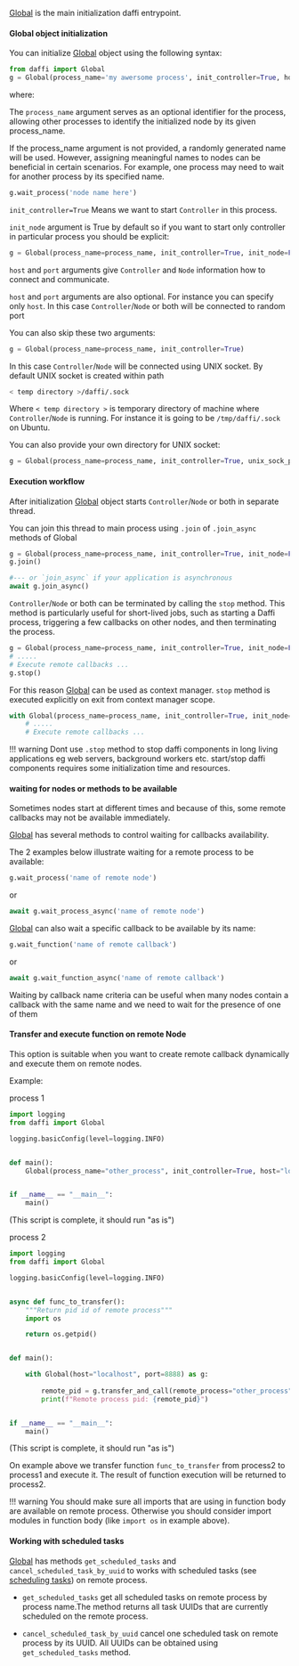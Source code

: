 [Global](code-reference/global.md) is the main initialization daffi entrypoint.


#### Global object initialization

You can initialize [Global](code-reference/global.md) object using the following syntax:
```python
from daffi import Global
g = Global(process_name='my awersome process', init_controller=True, host='localhost', port=8888)
```
 
where:
 
The `process_name` argument serves as an optional identifier for the process, 
allowing other processes to identify the initialized node by its given process_name.

If the process_name argument is not provided, a randomly generated name will be used. 
However, assigning meaningful names to nodes can be beneficial in certain scenarios. 
For example, one process may need to wait for another process by its specified name.

```python
g.wait_process('node name here')
```

`init_controller=True` Means we want to start `Controller` in this process.


`init_node` argument is True
by default so if you want to start only controller in particular process you should be explicit:


```python
g = Global(process_name=process_name, init_controller=True, init_node=False, host='localhost', port=8888)
```

`host` and `port` arguments give `Controller` and `Node` information how to connect and communicate.


`host` and `port` arguments are also optional.
For instance you can specify only `host`. In this case `Controller`/`Node` or both will be connected to random port

You can also skip these two arguments:
```python
g = Global(process_name=process_name, init_controller=True)
```
In this case `Controller`/`Node` will be connected using UNIX socket. By default UNIX socket is created within path
```bash
< temp directory >/daffi/.sock
```
Where `< temp directory >` is temporary directory of machine where 
`Controller`/`Node` is running. For instance it is going to be `/tmp/daffi/.sock` on Ubuntu.

You can also provide your own directory for UNIX socket:

```python
g = Global(process_name=process_name, init_controller=True, unix_sock_path="/foo/bar/biz")
```

#### Execution workflow

After initialization [Global](code-reference/global.md) object starts `Controller`/`Node` or both in separate thread.

You can join this thread to main process using `.join` of `.join_async` methods of Global


```python
g = Global(process_name=process_name, init_controller=True, init_node=False, host='localhost', port=8888)
g.join()

#--- or `join_async` if your application is asynchronous
await g.join_async() 
```

`Controller`/`Node` or both can be terminated by calling the `stop` method. 
This method is particularly useful for short-lived jobs, 
such as starting a Daffi process, triggering a few callbacks on other nodes, and then terminating the process.

 
```python
g = Global(process_name=process_name, init_controller=True, init_node=False, host='localhost', port=8888)
# .....
# Execute remote callbacks ...
g.stop() 
```

For this reason [Global](code-reference/global.md) can be used as context manager. `stop` method is executed explicitly
on exit from context manager scope.


```python
with Global(process_name=process_name, init_controller=True, init_node=False, host='localhost', port=8888) as g:
    # .....
    # Execute remote callbacks ...
```

!!! warning
    Dont use `.stop` method to stop daffi components in long living applications eg web servers, background workers etc.
    start/stop daffi components requires some initialization time and resources.

#### waiting for nodes or methods to be available

Sometimes nodes start at different times and because of this, some remote callbacks may not be available immediately.

[Global](code-reference/global.md) has several methods to control waiting for callbacks availability.

The 2 examples below illustrate waiting for a remote process to be available:

```python
g.wait_process('name of remote node')
```
or

```python
await g.wait_process_async('name of remote node')
```


[Global](code-reference/global.md) can also wait a specific callback to be available by its name:


```python
g.wait_function('name of remote callback')
```
or

```python
await g.wait_function_async('name of remote callback')
```

Waiting by callback name criteria can be useful when many nodes contain a callback with the same name and we need to wait for the presence of one of them


#### Transfer and execute function on remote Node

This option is suitable when you want to create remote callback dynamically and execute them on remote nodes.

Example:

process 1
```python
import logging
from daffi import Global

logging.basicConfig(level=logging.INFO)


def main():
    Global(process_name="other_process", init_controller=True, host="localhost", port=8888).join()


if __name__ == "__main__":
    main()
```
(This script is complete, it should run "as is")


process 2
```python
import logging
from daffi import Global

logging.basicConfig(level=logging.INFO)


async def func_to_transfer():
    """Return pid id of remote process"""
    import os

    return os.getpid()


def main():

    with Global(host="localhost", port=8888) as g:
        
        remote_pid = g.transfer_and_call(remote_process="other_process", func=func_to_transfer)
        print(f"Remote process pid: {remote_pid}")


if __name__ == "__main__":
    main()
```
(This script is complete, it should run "as is")

On example above we transfer function `func_to_transfer` from process2 to process1 and execute it.
The result of function execution will be returned to process2. 

!!! warning
    You should make sure all imports that are using in function body are available on remote process.
    Otherwise you should consider import modules in function body (like `import os` in example above).


#### Working with scheduled tasks

[Global](code-reference/global.md) has methods `get_scheduled_tasks` and `cancel_scheduled_task_by_uuid` 
to works with scheduled tasks (see [scheduling tasks](usage/scheduling-tasks.md)) on remote process.

- `get_scheduled_tasks` get all scheduled tasks on remote process by process name.The method returns all task UUIDs that are currently scheduled on the remote process.

- `cancel_scheduled_task_by_uuid` cancel one scheduled task on remote process by its UUID. All UUIDs can be obtained using `get_scheduled_tasks` method.
